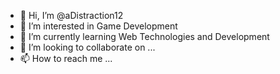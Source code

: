 - 👋 Hi, I’m @aDistraction12
- 👀 I’m interested in Game Development
- 🌱 I’m currently learning Web Technologies and Development
- 💞️ I’m looking to collaborate on ...
- 📫 How to reach me ...

<!---
aDistraction12/aDistraction12 is a ✨ special ✨ repository because its `README.md` (this file) appears on your GitHub profile.
You can click the Preview link to take a look at your changes.
--->
